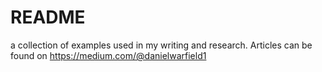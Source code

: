# README
a collection of examples used in my writing and research. Articles can be found on https://medium.com/@danielwarfield1
